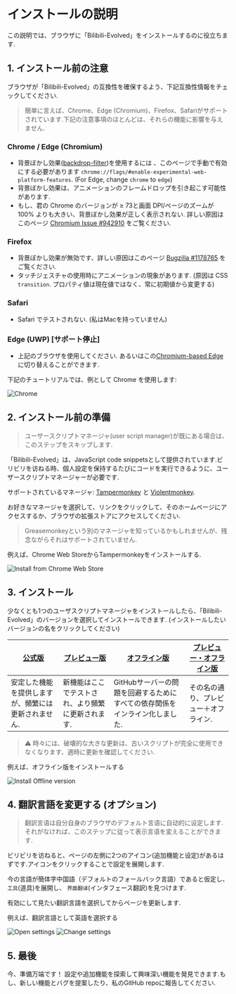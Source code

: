 # インストールの説明
この説明では、ブラウザに「Bilibili-Evolved」をインストールするのに役立ちます.

## 1. インストール前の注意
ブラウザが「Bilibili-Evolved」の互換性を確保するよう、下記互換性情報をチェックしてください.

> 簡単に言えば、Chrome、Edge (Chromium)、Firefox、Safariがサポートされています.下記の注意事項のほとんどは、それらの機能に影響を与えません.

### Chrome / Edge (Chromium)
- 背景ぼかし効果([backdrop-filter](https://developer.mozilla.org/en-US/docs/Web/CSS/backdrop-filter))を使用するには 、このページで手動で有効にする必要があります `chrome://flags/#enable-experimental-web-platform-features`. (For Edge, change `chrome` to `edge`)
- 背景ぼかし効果は、アニメーションのフレームドロップを引き起こす可能性があります.
- もし、君の Chrome のバージョンが ≥ 73と画面 DPI/ページのズームが 100% よりも大きい、背景ぼかし効果が正しく表示されない. 詳しい原因はこのページ [Chromium Issue #942910](https://bugs.chromium.org/p/chromium/issues/detail?id=942910) をご覧ください.
### Firefox
- 背景ぼかし効果が無効です、詳しい原因はこのページ [Bugzilla #1178765](https://bugzilla.mozilla.org/show_bug.cgi?id=1178765) をご覧ください.
- タッチジェスチャの使用時にアニメーションの現象があります. (原因は CSS `transition`. プロパティ値は現在値ではなく、常に初期値から変更する)
### Safari
- Safari でテストされない. (私はMacを持っていません)
### Edge (UWP) [**サポート停止**]
- 上記のブラウザを使用してください. あるいはこの[Chromium-based Edge](https://microsoftedgeinsider.com/)に切り替えることができます.

下記のチュートリアルでは、例として Chrome を使用します:

![Chrome](images/original/chrome.en-US.png)

## 2. インストール前の準備
> ユーザースクリプトマネージャ(user script manager)が既にある場合は、このステップをスキップします.

「Bilibili-Evolved」は、JavaScript code snippetsとして提供されています.ビリビリを访ねる時、個人設定を保持するたびにコードを実行できるように、ユーザースクリプトマネージャーが必要です.

サポートされているマネージャ: [Tampermonkey](https://tampermonkey.net/) と [Violentmonkey](https://violentmonkey.github.io/).

お好きなマネージャを選択して、リンクをクリックして、そのホームページにアクセスするか、ブラウザの拡張ストアにアクセスしてください.
> Greasemonkeyという別のマネージャを知っているかもしれませんが、残念ながらそれはサポートされていません.

例えば、Chrome Web StoreからTampermonkeyをインストールする.

![Install from Chrome Web Store](images/original/tampermonkey.en-US.png)

## 3. インストール
少なくとも1つのユーザスクリプトマネージャをインストールしたら、「Bilibili-Evolved」のバージョンを選択してインストールできます. (インストールしたいバージョンの名をクリックしてください)

| [公式版](https://github.com/the1812/Bilibili-Evolved/raw/master/bilibili-evolved.user.js) | [プレビュー版](https://github.com/the1812/Bilibili-Evolved/raw/preview/bilibili-evolved.preview.user.js) | [オフライン版](https://github.com/the1812/Bilibili-Evolved/raw/master/bilibili-evolved.offline.user.js) | [プレビュー・オフライン版](https://github.com/the1812/Bilibili-Evolved/raw/preview/bilibili-evolved.preview-offline.user.js) |
| ----------------------------------------------------------------------------------------- | --------------------------------------------------------------------------------------------------- | -------------------------------------------------------------------------------------------------- | ------------------------------------------------------------------------------------------------------------------- |
| 安定した機能を提供しますが、頻繁には更新されません.                                     | 新機能はここでテストされ、より頻繁に更新されます.                                              | GitHubサーバーの問題を回避するためにすべての依存関係をインライン化しました.                                          | その名の通り、プレビュー＋オフライン.                                                                                |

> ⚠ 時々には、破壊的な大きな更新は、古いスクリプトが完全に使用できなくなります、適時に更新を確認してください.

例えば、オフライン版をインストールする

![Install Offline version](images/original/install-script.zh-CN.png)


## 4. 翻訳言語を変更する (オプション)
> 翻訳言语は自分自身のブラウザのデフォルト言语に自动的に设定します.それがなければ、このステップに従って表示言语を変えることができます.

ビリビリを访ねると、ページの左側に2つのアイコン(追加機能と设定)があるはずです.アイコンをクリックすることで設定を展開します.

今の言語が簡体字中国語（デフォルトのフォールバック言語）であると仮定し、 `工具`(道具)を展開し、 `界面翻译`(インタフェース翻訳)を見つけます.

有効にして見たい翻訳言語を選択してからページを更新します.

例えば、翻訳言語として英語を選択する

![Open settings](images/original/settings-icon.en-US.png)
![Change settings](images/original/settings.en-US.png)

## 5. 最後
今、準備万端です！ 設定や追加機能を探索して興味深い機能を発見できます.もし、新しい機能とバグを提案したり、私のGitHub repoに報告してください.